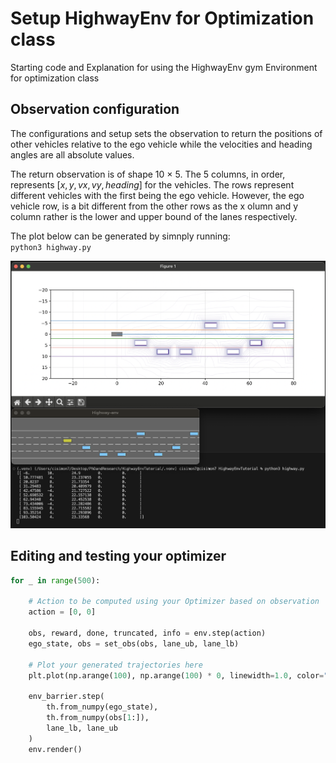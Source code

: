 # <b>Setup HighwayEnv for Optimization class</b>
Starting code and Explanation for using the HighwayEnv gym Environment for optimization class

## <b>Observation configuration</b>
The configurations and setup sets the observation to return the positions of other vehicles relative to the ego vehicle while the velocities and heading angles are all absolute values.

The return observation is of shape 10 $\times$ 5. The 5 columns, in order, represents $[x, y, vx, vy, heading]$ for the vehicles. The rows represent different vehicles with the first being the ego vehicle.
However, the ego vehicle row, is a bit different from the other rows as the x olumn and y column rather is the lower and upper bound of the lanes respectively.

The plot below can be generated by simnply running:<br>
`
python3 highway.py
`

<img src="./images/viz.png">


## <b>Editing and testing your optimizer</b>
```python
for _ in range(500):
    
    # Action to be computed using your Optimizer based on observation
    action = [0, 0]     

    obs, reward, done, truncated, info = env.step(action)
    ego_state, obs = set_obs(obs, lane_ub, lane_lb)

    # Plot your generated trajectories here
    plt.plot(np.arange(100), np.arange(100) * 0, linewidth=1.0, color="k")

    env_barrier.step(
        th.from_numpy(ego_state), 
        th.from_numpy(obs[1:]), 
        lane_lb, lane_ub
    )
    env.render()
```